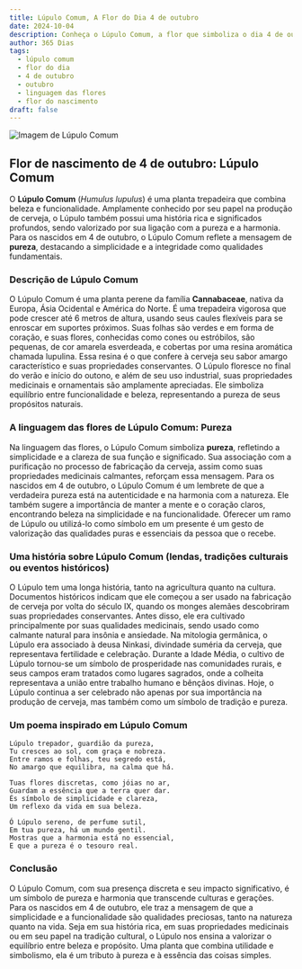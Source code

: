 ```yaml
---
title: Lúpulo Comum, A Flor do Dia 4 de outubro
date: 2024-10-04
description: Conheça o Lúpulo Comum, a flor que simboliza o dia 4 de outubro e seu significado 'Pureza'. Explore a beleza e o simbolismo desta flor encantadora.
author: 365 Dias
tags:
  - lúpulo comum
  - flor do dia
  - 4 de outubro
  - outubro
  - linguagem das flores
  - flor do nascimento
draft: false
---
```


![Imagem de Lúpulo Comum](https://cdn.pixabay.com/photo/2014/08/04/18/12/hop-vines-409870_640.jpg#center)


## Flor de nascimento de 4 de outubro: Lúpulo Comum

O **Lúpulo Comum** (_Humulus lupulus_) é uma planta trepadeira que combina beleza e funcionalidade. Amplamente conhecido por seu papel na produção de cerveja, o Lúpulo também possui uma história rica e significados profundos, sendo valorizado por sua ligação com a pureza e a harmonia. Para os nascidos em 4 de outubro, o Lúpulo Comum reflete a mensagem de **pureza**, destacando a simplicidade e a integridade como qualidades fundamentais.

### Descrição de Lúpulo Comum

O Lúpulo Comum é uma planta perene da família **Cannabaceae**, nativa da Europa, Ásia Ocidental e América do Norte. É uma trepadeira vigorosa que pode crescer até 6 metros de altura, usando seus caules flexíveis para se enroscar em suportes próximos. Suas folhas são verdes e em forma de coração, e suas flores, conhecidas como cones ou estróbilos, são pequenas, de cor amarela esverdeada, e cobertas por uma resina aromática chamada lupulina. Essa resina é o que confere à cerveja seu sabor amargo característico e suas propriedades conservantes. O Lúpulo floresce no final do verão e início do outono, e além de seu uso industrial, suas propriedades medicinais e ornamentais são amplamente apreciadas. Ele simboliza equilíbrio entre funcionalidade e beleza, representando a pureza de seus propósitos naturais.

### A linguagem das flores de Lúpulo Comum: Pureza

Na linguagem das flores, o Lúpulo Comum simboliza **pureza**, refletindo a simplicidade e a clareza de sua função e significado. Sua associação com a purificação no processo de fabricação da cerveja, assim como suas propriedades medicinais calmantes, reforçam essa mensagem. Para os nascidos em 4 de outubro, o Lúpulo Comum é um lembrete de que a verdadeira pureza está na autenticidade e na harmonia com a natureza. Ele também sugere a importância de manter a mente e o coração claros, encontrando beleza na simplicidade e na funcionalidade. Oferecer um ramo de Lúpulo ou utilizá-lo como símbolo em um presente é um gesto de valorização das qualidades puras e essenciais da pessoa que o recebe.

### Uma história sobre Lúpulo Comum (lendas, tradições culturais ou eventos históricos)

O Lúpulo tem uma longa história, tanto na agricultura quanto na cultura. Documentos históricos indicam que ele começou a ser usado na fabricação de cerveja por volta do século IX, quando os monges alemães descobriram suas propriedades conservantes. Antes disso, ele era cultivado principalmente por suas qualidades medicinais, sendo usado como calmante natural para insônia e ansiedade. Na mitologia germânica, o Lúpulo era associado à deusa Ninkasi, divindade suméria da cerveja, que representava fertilidade e celebração. Durante a Idade Média, o cultivo de Lúpulo tornou-se um símbolo de prosperidade nas comunidades rurais, e seus campos eram tratados como lugares sagrados, onde a colheita representava a união entre trabalho humano e bênçãos divinas. Hoje, o Lúpulo continua a ser celebrado não apenas por sua importância na produção de cerveja, mas também como um símbolo de tradição e pureza.

### Um poema inspirado em Lúpulo Comum

```
Lúpulo trepador, guardião da pureza,  
Tu cresces ao sol, com graça e nobreza.  
Entre ramos e folhas, teu segredo está,  
No amargo que equilibra, na calma que há.  

Tuas flores discretas, como jóias no ar,  
Guardam a essência que a terra quer dar.  
És símbolo de simplicidade e clareza,  
Um reflexo da vida em sua beleza.  

Ó Lúpulo sereno, de perfume sutil,  
Em tua pureza, há um mundo gentil.  
Mostras que a harmonia está no essencial,  
E que a pureza é o tesouro real.  
```

### Conclusão

O Lúpulo Comum, com sua presença discreta e seu impacto significativo, é um símbolo de pureza e harmonia que transcende culturas e gerações. Para os nascidos em 4 de outubro, ele traz a mensagem de que a simplicidade e a funcionalidade são qualidades preciosas, tanto na natureza quanto na vida. Seja em sua história rica, em suas propriedades medicinais ou em seu papel na tradição cultural, o Lúpulo nos ensina a valorizar o equilíbrio entre beleza e propósito. Uma planta que combina utilidade e simbolismo, ela é um tributo à pureza e à essência das coisas simples.